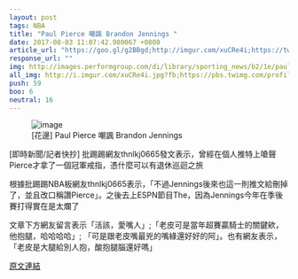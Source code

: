 ```yaml
---
layout: post
tags: NBA
title: "Paul Pierce 嘲諷 Brandon Jennings "
date: 2017-08-03 11:07:42.980067 +0800
article_url: "https://goo.gl/g2BBgd;http://imgur.com/xuCRe4i;https://twitter.com/paulpierce34/status/891011800317034496"
response_url: ""
img: http://images.performgroup.com/di/library/sporting_news/b2/1e/paul-pierce-brandon-jennings-ftr_vv8vszrka6k31g3fw5it7ynje.jpg?t=-1967141763
all_img: http://i.imgur.com/xuCRe4i.jpg?fb;https://pbs.twimg.com/profile_images/534069569665896448/7H9G_mVn_400x400.jpeg
push: 59
boo: 6
neutral: 16
---
```


<figure>
<img src="http://images.performgroup.com/di/library/sporting_news/b2/1e/paul-pierce-brandon-jennings-ftr_vv8vszrka6k31g3fw5it7ynje.jpg?t=-1967141763" alt="image">
<figcaption>
[花邊] Paul Pierce 嘲諷 Brandon Jennings 
</figcaption>
</figure>



[即時新聞/記者快抄] 批踢踢網友thnlkj0665發文表示，曾經在個人推特上嗆聲Pierce才拿了一個冠軍戒指，憑什麼可以有退休巡迴之旅

根據批踢踢NBA板網友thnlkj0665表示，「不過Jennings後來也這一則推文給刪掉了，並且改口稱讚Pierce」。之後去上ESPN節目The，因為Jennings今年在季後賽打得實在是太爛了

文章下方網友留言表示「活該，愛嘴人」;「老皮可是當年超賽贏騎士的關鍵欸，他抱腿，哈哈哈哈」; 「可是跟老皮嘴最兇的嘴綠還好好的阿」。也有網友表示，「老皮是大腿給別人抱，酸抱腿腦還好嗎」

<a href = "https://www.ptt.cc/bbs/NBA/M.1501334476.A.F20.html">原文連結</a>

